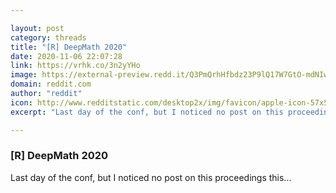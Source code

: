 ```yaml
---

layout: post
category: threads
title: "[R] DeepMath 2020"
date: 2020-11-06 22:07:28
link: https://vrhk.co/3n2yYHo
image: https://external-preview.redd.it/Q3PmQrhHfbdz23P9lQ17W7GtO-mdNIw6xE5fiwRHVOs.jpg?width=500&height=261.780104712&auto=webp&crop=500:261.780104712,smart&s=55b2a79fcb230f326d360bfada5270523ee7f976
domain: reddit.com
author: "reddit"
icon: http://www.redditstatic.com/desktop2x/img/favicon/apple-icon-57x57.png
excerpt: "Last day of the conf, but I noticed no post on this proceedings this..."

---
```


### [R] DeepMath 2020

Last day of the conf, but I noticed no post on this proceedings this...